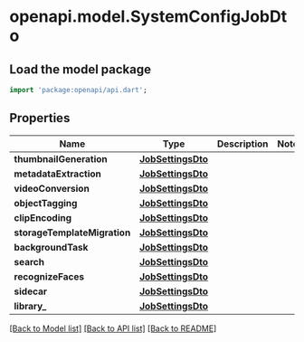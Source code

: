 # openapi.model.SystemConfigJobDto

## Load the model package
```dart
import 'package:openapi/api.dart';
```

## Properties
Name | Type | Description | Notes
------------ | ------------- | ------------- | -------------
**thumbnailGeneration** | [**JobSettingsDto**](JobSettingsDto.md) |  | 
**metadataExtraction** | [**JobSettingsDto**](JobSettingsDto.md) |  | 
**videoConversion** | [**JobSettingsDto**](JobSettingsDto.md) |  | 
**objectTagging** | [**JobSettingsDto**](JobSettingsDto.md) |  | 
**clipEncoding** | [**JobSettingsDto**](JobSettingsDto.md) |  | 
**storageTemplateMigration** | [**JobSettingsDto**](JobSettingsDto.md) |  | 
**backgroundTask** | [**JobSettingsDto**](JobSettingsDto.md) |  | 
**search** | [**JobSettingsDto**](JobSettingsDto.md) |  | 
**recognizeFaces** | [**JobSettingsDto**](JobSettingsDto.md) |  | 
**sidecar** | [**JobSettingsDto**](JobSettingsDto.md) |  | 
**library_** | [**JobSettingsDto**](JobSettingsDto.md) |  | 

[[Back to Model list]](../README.md#documentation-for-models) [[Back to API list]](../README.md#documentation-for-api-endpoints) [[Back to README]](../README.md)


